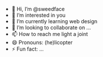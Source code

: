 - 👋 Hi, I’m @sweedface
- 👀 I’m interested in you
- 🌱 I’m currently learning web design
- 💞️ I’m looking to collaborate on ...
- 📫 How to reach me light a joint
- 😄 Pronouns: (he)licopter
- ⚡ Fun fact: ...

<!---
sweedface/sweedface is a ✨ special ✨ repository because its `README.md` (this file) appears on your GitHub profile.
You can click the Preview link to take a look at your changes.
--->
